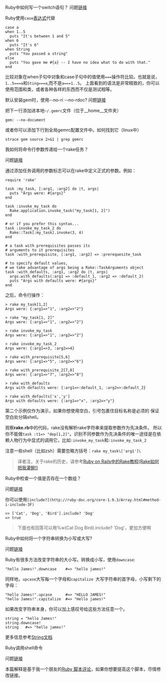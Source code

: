 ﻿
Ruby中如何写一个switch语句？
问题[链接](http://stackoverflow.com/questions/948135/how-can-i-write-a-switch-statement-in-ruby)

Ruby使用`case`[表达式](http://ruby-doc.com/docs/ProgrammingRuby/html/tut_expressions.html#S5)代替

```
case a
when 1..5
  puts "It's between 1 and 5"
when 6
  puts "It's 6"
when String
  puts "You passed a string"
else
  puts "You gave me #{a} -- I have no idea what to do with that."
end
```

比较对象在when子句中对象和case子句中的值使用`===`操作符比较。也就是说，`1..5===a`和`Sting===a`,而不是`a===1..5`。
上面看到的语法是非常精致的，你可以使用范围和类，或者各种各样的东西而不仅是测试相等。


默认安装gem时，使用--no-ri --no-rdoc?
问题[链接](http://stackoverflow.com/questions/1381725/how-to-make-no-ri-no-rdoc-the-default-for-gem-install)

把下一行添加进本地`~/.gemrc`文件（位于__home__文件夹）

```
gem: --no-document
```

或者你可以添加下行到全局gemrc配置文件中。如何找到它（linux中）

```
strace gem source 2>&1 | grep gemrc
```

我如何将命令行参数传递给一个rake任务？

问题[链接](http://stackoverflow.com/questions/825748/how-do-i-pass-command-line-arguments-to-a-rake-task)

通过添加任务调用的参数标志可以在rake中定义正式的参数。例如：
```
require 'rake'

task :my_task, [:arg1, :arg2] do |t, args|
  puts "Args were: #{args}"
end

task :invoke_my_task do
  Rake.application.invoke_task("my_task[1, 2]")
end

# or if you prefer this syntax...
task :invoke_my_task_2 do
  Rake::Task[:my_task].invoke(3, 4)
end

# a task with prerequisites passes its 
# arguments to it prerequisites
task :with_prerequisite, [:arg1, :arg2] => :prerequesite_task

# to specify default values, 
# we take advantage of args being a Rake::TaskArguments object
task :with_defaults, :arg1, :arg2 do |t, args|
  args.with_defaults(:arg1 => :default_1, :arg2 => :default_2)
  puts "Args with defaults were: #{args}"
end
```

之后，命令行操作：

```
> rake my_task[1,2]
Args were: {:arg1=>"1", :arg2=>"2"}

> rake "my_task[1, 2]"
Args were: {:arg1=>"1", :arg2=>"2"}

> rake invoke_my_task
Args were: {:arg1=>"1", :arg2=>"2"}

> rake invoke_my_task_2
Args were: {:arg1=>3, :arg2=>4}

> rake with_prerequisite[5,6]
Args were: {:arg1=>"5", :arg2=>"6"}

> rake with_prerequisite_2[7,8]
Args were: {:arg1=>"7", :arg2=>"8"}

> rake with_defaults
Args with defaults were: {:arg1=>:default_1, :arg2=>:default_2}

> rake with_defaults['x','y']
Args with defaults were: {:arg1=>"x", :arg2=>"y"}
```

第二个示例仅作为演示，如果你想使用空白，引号包裹住目标名称是必须的
保证空白处分隔shell。

观察**rake.rb**中的代码，rake没有解析rake字符串来提取参数作为先决条件。
所以你不能做`task :t1=> "dep[1,2]"`。识别不同参数作为先决条件的唯一途径是在依赖人物行为中显式的调用它，比如`:invoke_my_task`和`:invoke_my_task_2`

注意一些shell（比如zsh）需要忽略方括号：`rake my_task\['arg1']\`


> 译者注，关于rake的历史，请参考[Ruby on Rails中的Rake教程(Rake如何把我灌醉!)](http://www.cnblogs.com/wangyuyu/p/3301473.html)

Ruby中检查一个值是否存在一个数组？

问题[链接](http://stackoverflow.com/questions/1986386/check-if-a-value-exists-in-an-array-in-ruby)

你可以使用`[include?](http://ruby-doc.org/core-1.9.3/Array.html#method-i-include-3F)`

```
>> ['Cat', 'Dog', 'Bird'].include? 'Dog'
=> true
```

> 下面也有回答可以用%w(Cat Dog Bird).include? 'Dog'，更加方便啊


Ruby中如何将一个字符串转换为小写或大写?

问题[链接](http://stackoverflow.com/questions/1020568/how-to-convert-a-string-to-lower-or-upper-case-in-ruby)

Ruby有很多方法改变字符串的大小写。转换成小写，使用`downcase`:

```
"hello James!".downcase    #=> "hello james!"

```

同样地，`upcase`大写每一个字母和`capitalize `大写字符串的首字母，小写剩下的字母：

```
"hello James!".upcase      #=> "HELLO JAMES!"
"hello James!".capitalize  #=> "Hello james!"
```
如果改变字符串本身，你可以加上感叹号给这些方法任意一个。

```
string = "hello James!"
string.downcase!
string   #=> "hello james!"
```
更多信息参考[String文档](http://ruby-doc.org/core-2.2.2/String.html)

Ruby调用shell命令

问题[链接](http://stackoverflow.com/questions/2232/calling-shell-commands-from-ruby)

本篇解释是基于我一个朋友的[Ruby 脚本评论](http://gist.github.com/4069)，如果你想要提高这个脚本，尽情修改链接。























